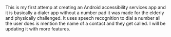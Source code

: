 This is my first attemp at creating an  Android accessibility services app and it is basically a dialer app without a number pad 
it was made for the elderly and physically challenged. 
It uses speech recognition to dial a number all the user does is mention the name of a contact and they get called.
I will be updating it with more features.
